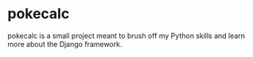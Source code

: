 # pokecalc

pokecalc is a small project meant to brush off my Python skills and learn more about the Django framework.
